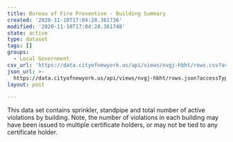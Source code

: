 ```yaml
---
title: Bureau of Fire Prevention - Building Summary
created: '2020-11-10T17:04:28.361736'
modified: '2020-11-10T17:04:28.361748'
state: active
type: dataset
tags: []
groups:
  - Local Government
csv_url: 'https://data.cityofnewyork.us/api/views/nvgj-hbht/rows.csv?accessType=DOWNLOAD'
json_url: >-
  https://data.cityofnewyork.us/api/views/nvgj-hbht/rows.json?accessType=DOWNLOAD
layout: post

---
```

This data set contains sprinkler, standpipe and total number of active violations by building. Note, the number of violations in each building may have been issued to multiple certificate holders, or may not be tied to any certificate holder.
